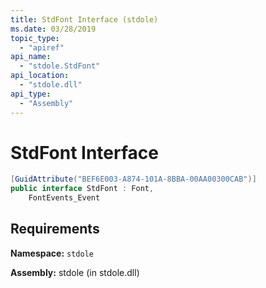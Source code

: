 ```yaml
---
title: StdFont Interface (stdole)
ms.date: 03/28/2019
topic_type:
  - "apiref"
api_name:
  - "stdole.StdFont"
api_location:
  - "stdole.dll"
api_type:
  - "Assembly"
---
```

# StdFont Interface

```csharp
[GuidAttribute("BEF6E003-A874-101A-8BBA-00AA00300CAB")]
public interface StdFont : Font, 
	FontEvents_Event
```

## Requirements

**Namespace:** `stdole`

**Assembly:** stdole (in stdole.dll)
